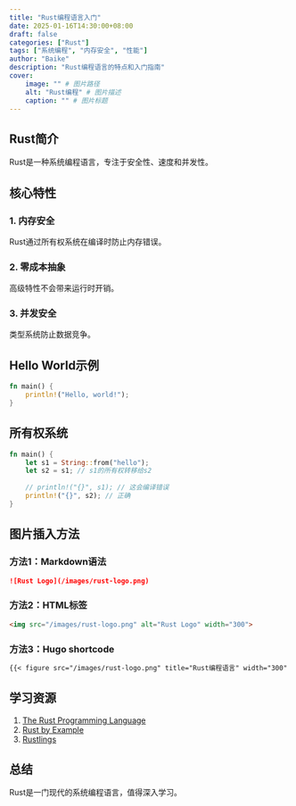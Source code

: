```yaml
---
title: "Rust编程语言入门"
date: 2025-01-16T14:30:00+08:00
draft: false
categories: ["Rust"]
tags: ["系统编程", "内存安全", "性能"]
author: "Baike"
description: "Rust编程语言的特点和入门指南"
cover:
    image: "" # 图片路径
    alt: "Rust编程" # 图片描述
    caption: "" # 图片标题
---
```


## Rust简介

Rust是一种系统编程语言，专注于安全性、速度和并发性。

## 核心特性

### 1. 内存安全
Rust通过所有权系统在编译时防止内存错误。

### 2. 零成本抽象
高级特性不会带来运行时开销。

### 3. 并发安全
类型系统防止数据竞争。

## Hello World示例

```rust
fn main() {
    println!("Hello, world!");
}
```

## 所有权系统

```rust
fn main() {
    let s1 = String::from("hello");
    let s2 = s1; // s1的所有权转移给s2
    
    // println!("{}", s1); // 这会编译错误
    println!("{}", s2); // 正确
}
```

## 图片插入方法

### 方法1：Markdown语法
```markdown
![Rust Logo](/images/rust-logo.png)
```

### 方法2：HTML标签
```html
<img src="/images/rust-logo.png" alt="Rust Logo" width="300">
```

### 方法3：Hugo shortcode
```markdown
{{< figure src="/images/rust-logo.png" title="Rust编程语言" width="300" >}}
```

## 学习资源

1. [The Rust Programming Language](https://doc.rust-lang.org/book/)
2. [Rust by Example](https://doc.rust-lang.org/rust-by-example/)
3. [Rustlings](https://github.com/rust-lang/rustlings)

## 总结

Rust是一门现代的系统编程语言，值得深入学习。
